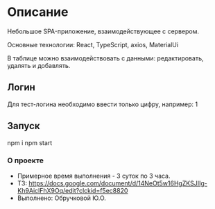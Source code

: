 # Описание
Небольшое SPA-приложение, взаимодействующее с сервером.

Основные технологии: React, TypeScript, axios, MaterialUi

В таблице можно взаимодействовать с данными: редактировать, удалять и добавлять.

## Логин
Для тест-логина необходимо ввести только цифру, например:
1

## Запуск
npm i
npm start

### О проекте
- Примерное время выполнения - 3 суток по 3 часа.
- ТЗ: https://docs.google.com/document/d/14NeOt5w16HgZKSJIIg-Kh9AiclFhX9Oq/edit?clckid=f5ec8820
- Выполнено: Обручковой Ю.О.
